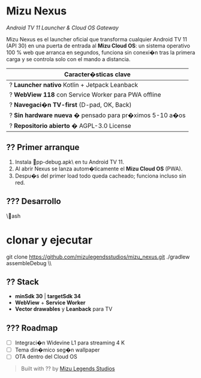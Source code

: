 # Mizu Nexus
*Android TV 11 Launcher & Cloud OS Gateway*

Mizu Nexus es el launcher oficial que transforma cualquier Android TV 11 (API 30) en una puerta de entrada al **Mizu Cloud OS**: un sistema operativo 100 % web que arranca en segundos, funciona sin conexi�n tras la primera carga y se controla solo con el mando a distancia.

| Caracter�sticas clave |
|-----------------------|
| ? **Launcher nativo** Kotlin + Jetpack Leanback  |
| ? **WebView 118** con Service Worker para PWA offline  |
| ? **Navegaci�n TV-first** (D-pad, OK, Back)  |
| ? **Sin hardware nueva** � pensado para pr�ximos 5-10 a�os  |
| ? **Repositorio abierto** � AGPL-3.0 License  |

## ?? Primer arranque
1. Instala \pp-debug.apk\ en tu Android TV 11.  
2. Al abrir Nexus se lanza autom�ticamente el **Mizu Cloud OS** (PWA).  
3. Despu�s del primer load todo queda cacheado; funciona incluso sin red.

## ??? Desarrollo
\\\ash
# clonar y ejecutar
git clone https://github.com/mizulegendsstudios/mizu_nexus.git
./gradlew assembleDebug
\\\

## ?? Stack
- **minSdk 30** | **targetSdk 34**  
- **WebView** + **Service Worker**  
- **Vector drawables** y **Leanback** para TV

## ??? Roadmap
- [ ] Integraci�n Widevine L1 para streaming 4 K  
- [ ] Tema din�mico seg�n wallpaper  
- [ ] OTA dentro del Cloud OS  

> Built with ?? by [Mizu Legends Studios](https://github.com/mizulegendsstudios)

